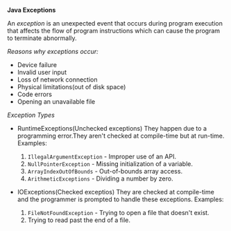**Java Exceptions**

An *exception* is an unexpected event that occurs during program execution that affects the flow of program instructions which can cause the program to terminate abnormally.

*Reasons why exceptions occur:*

* Device failure
* Invalid user input
* Loss of network connection
* Physical limitations(out of disk space)
* Code errors
* Opening an unavailable file

*Exception Types*

* RuntimeExceptions(Unchecked exceptions)
    They happen due to a programming error.They aren't checked at compile-time but at run-time.
    Examples:
    1. `IllegalArgumentException` - Improper use of an API. 
    2. `NullPointerException` - Missing initialization of a variable. 
    3. `ArrayIndexOutOfBounds` - Out-of-bounds array access. 
    4. `ArithmeticExceptions` - Dividing a number by zero.

* IOExceptions(Checked exceptios)
    They are checked at compile-time and the programmer is prompted to handle these exceptions.
    Examples:
    1. `FileNotFoundException` - Trying to open a file that doesn't exist.
    2. Trying to read past the end of a file.
    